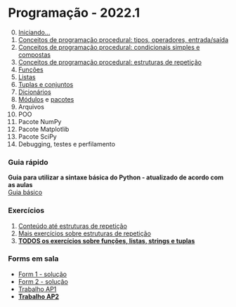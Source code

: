 # Programação - 2022.1

0. [Iniciando...](prog_aulas/prog_inicio.md)
1. [Conceitos de programação procedural: tipos, operadores, entrada/saída](prog_aulas/prog_conceitos1.md) 
2. [Conceitos de programação procedural: condicionais simples e compostas](prog_aulas/prog_conceitos2.md)
3. [Conceitos de programação procedural: estruturas de repetição](prog_aulas/prog_conceitos3.md)
4. [Funções](prog_aulas/prog_funcoes.md)
5. [Listas](prog_aulas/prog_listas.md)
6. [Tuplas e conjuntos](prog_aulas/prog_tuplas.md)
7. [Dicionários](prog_aulas/prog_dicionarios.md)
8. [Módulos](prog_aulas/prog_modulos.md) e [pacotes](prog_aulas/prog_pacotes.md)
9. Arquivos
10. POO
11. Pacote NumPy
12. Pacote Matplotlib
13. Pacote SciPy
14. Debugging, testes e perfilamento

### Guia rápido
**Guia para utilizar a sintaxe básica do Python - atualizado de acordo com as aulas**  
[Guia básico](prog_aulas/guia_rapido.md)

### Exercícios  
1. [Conteúdo até estruturas de repetição](prog_aulas/lista1.md)
2. [Mais exercícios sobre estruturas de repetição](prog_aulas/lista1.md)  
3. **[TODOS os exercícios sobre funções, listas, strings e tuplas](prog_aulas/Extrato_Listas_Exercicios.pdf)**

### Forms em sala
- [Form 1 - solução](prog_aulas/Quiz1-FormSolucao.pdf)  
- [Form 2 - solução](https://github.com/claytonjasilva/prog_exemplos)
- [Trabalho AP1](prog_aulas/prog_AP1_trabalho.pdf)  
- **[Trabalho AP2](prog_aulas/AP2_parte2.pdf)**
